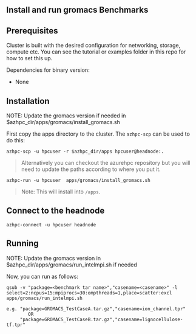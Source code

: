 ## Install and run gromacs Benchmarks

## Prerequisites

Cluster is built with the desired configuration for networking, storage, compute etc. You can see the tutorial or examples folder in this repo for how to set this up.

Dependencies for binary version:

* None

## Installation

NOTE: Update the gromacs version if needed in $azhpc_dir/apps/gromacs/install_gromacs.sh

First copy the apps directory to the cluster.  The `azhpc-scp` can be used to do this:

```
azhpc-scp -u hpcuser -r $azhpc_dir/apps hpcuser@headnode:.
```

> Alternatively you can checkout the azurehpc repository but you will need to update the paths according to where you put it.

```
azhpc-run -u hpcuser  apps/gromacs/install_gromacs.sh 
```

> Note: This will install into `/apps`.

## Connect to the headnode

```
azhpc-connect -u hpcuser headnode
```

## Running

NOTE: Update the gromacs version in $azhpc_dir/apps/gromacs/run_intelmpi.sh if needed

Now, you can run as follows:

```
qsub -v "package=<benchmark tar name>","casename=<casename>" -l select=2:ncpus=15:mpiprocs=30:ompthreads=1,place=scatter:excl apps/gromacs/run_intelmpi.sh

e.g. "package=GROMACS_TestCaseA.tar.gz","casename=ion_channel.tpr" 
		OR
	 "package=GROMACS_TestCaseB.tar.gz","casename=lignocellulose-tf.tpr" 


```
